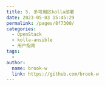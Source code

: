 ```yaml
---
title: 5. 多可用区kolla部署
date: 2023-05-03 15:45:29
permalink: /pages/8f7300/
categories:
  - OpenStack
  - kolla-ansible
  - 用户指南
tags:
  - 
author: 
  name: brook-w
  link: https://github.com/brook-w
---
```

